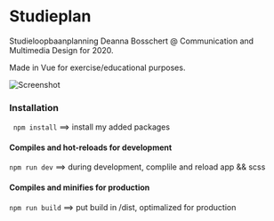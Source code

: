 # Studieplan

Studieloopbaanplanning Deanna Bosschert @ Communication and Multimedia Design for 2020.

Made in Vue for exercise/educational purposes.


![Screenshot](https://imgur.com/HGbTn4L.png)


### Installation
` npm install` ==> install my added packages

#### Compiles and hot-reloads for development
` npm run dev ` ==> during development, complile and reload app && scss

#### Compiles and minifies for production
`npm run build` ==> put build in /dist, optimalized for production
